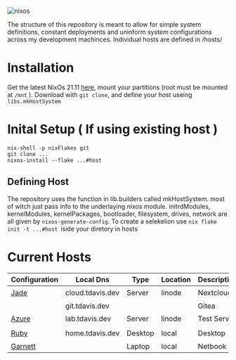 ![ nixos ](https://socialify.git.ci/TravisDavis-ops/dotfiles.nix/image?description=1&font=Source%20Code%20Pro&forks=1&issues=1&logo=https%3A%2F%2Ftdavis.dev%2Fnixoscolorful.svg&owner=1&pattern=Circuit%20Board&pulls=1&stargazers=1&theme=Light)

  The structure of this repository is meant to allow for simple system definitions,
constant deployments and uninform system configurations across my development machinces.
Individual hosts are defined in /hosts/

# Installation
Get the latest NixOs 21.11 [here](), mount your partitions (root must be mounted at `/mnt` ).
Download with `git clone`, and define your host useing `libs.mkHostSystem`

# Inital Setup ( If using existing host )
```
nix-shell -p nixFlakes git
git clone ...
nixos-install --flake ...#host
```

## Defining Host
The repository uses the function in lib.builders  called mkHostSystem. most of witch just pass info to the underlaying nixos module.
initrdModules, kernelModules, kernelPackages, bootloader, filesystem, drives, network are all given by `nixos-generate-config`.
To create a selekelion use `nix flake init -t ...#host `iside your diretory in hosts

# Current Hosts

| Configuration                       | Local Dns        | Type      | Location    | Description  | Role     | Status |
| ----------------------------------- | ---------------- | --------- | ----------- | ------------ | -------- | ------ |
| [Jade](./hosts/jade)                | cloud.tdavis.dev | Server    | linode      | Nextcloud    | Services | 🟢     |
|                                     | git.tdavis.dev   |           |             | Gitea        |          |        |
| [Azure](./hosts/azure)              | lab.tdavis.dev   | Server    | linode      | Test Server  | Testing  | 🟢     |
| [Ruby](./hosts/ruby)                | home.tdavis.dev  | Desktop   | local       | Desktop      | Primary  | 🟢     |
| [Garnett](./hosts/garnett)          |                  | Laptop    | local       | Netbook      | Travel   | 🔴     |






